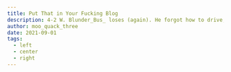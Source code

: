 ```yaml
---
title: Put That in Your Fucking Blog
description: 4-2 W. Blunder_Bus_ loses (again). He forgot how to drive; I didn't.
author: moo_quack_three
date: 2021-09-01
tags:
  - left
  - center
  - right
---
```

